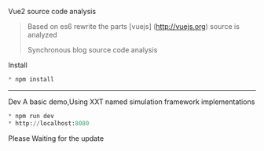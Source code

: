 

Vue2 source code analysis


> 
> Based on es6 rewrite the parts [vuejs] (http://vuejs.org) source is analyzed
> 
> Synchronous blog source code analysis
> 


Install
``` python
* npm install
```
-------------

Dev
A basic demo,Using XXT named simulation framework implementations
``` python
* npm run dev
* http://localhost:8080
```

Please Waiting for the update

